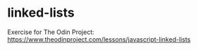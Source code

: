 # linked-lists
Exercise for The Odin Project:
https://www.theodinproject.com/lessons/javascript-linked-lists